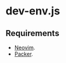 # dev-env.js

## Requirements

- [Neovim](../nvim/README.md).
- [Packer](../nvim.packer/README.md).

